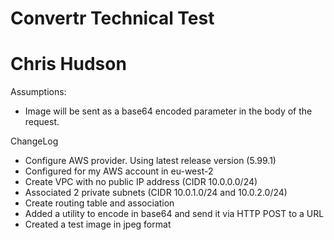 # Convertr Technical Test
# Chris Hudson

Assumptions:
* Image will be sent as a base64 encoded parameter in the body of the request.

ChangeLog
* Configure AWS provider.  Using latest release version (5.99.1)
* Configured for my AWS account in eu-west-2
* Create VPC with no public IP address (CIDR 10.0.0.0/24)
* Associated 2 private subnets (CIDR 10.0.1.0/24 and 10.0.2.0/24)
* Create routing table and association
* Added a utility to encode in base64 and send it via HTTP POST to a URL
* Created a test image in jpeg format
